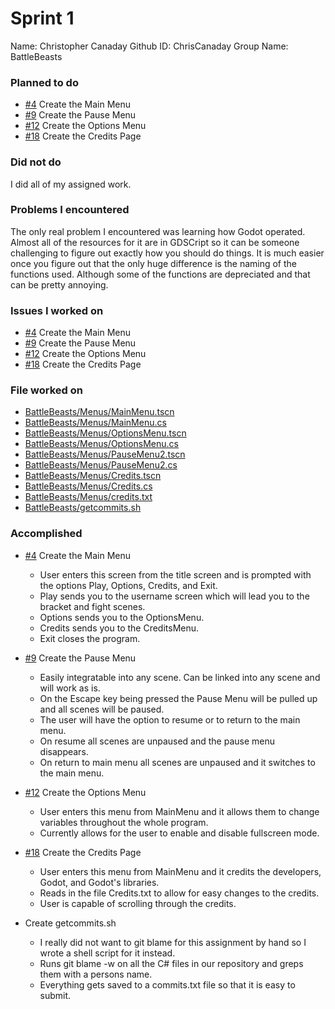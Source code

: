 # Sprint 1

Name: Christopher Canaday
Github ID: ChrisCanaday
Group Name: BattleBeasts

### Planned to do

* [#4](https://github.com/utk-cs340-fall22/BattleBeasts/issues/4) Create the Main Menu
* [#9](https://github.com/utk-cs340-fall22/BattleBeasts/issues/9) Create the Pause Menu
* [#12](https://github.com/utk-cs340-fall22/BattleBeasts/issues/12) Create the Options Menu
* [#18](https://github.com/utk-cs340-fall22/BattleBeasts/issues/18) Create the Credits Page

### Did not do

I did all of my assigned work.

### Problems I encountered

The only real problem I encountered was learning how Godot operated.
Almost all of the resources for it are in GDSCript so it can be someone challenging to figure
out exactly how you should do things. It is much easier once you figure out that the 
only huge difference is the naming of the functions used. Although some of the functions
are depreciated and that can be pretty annoying.

### Issues I worked on

* [#4](https://github.com/utk-cs340-fall22/BattleBeasts/issues/4) Create the Main Menu
* [#9](https://github.com/utk-cs340-fall22/BattleBeasts/issues/9) Create the Pause Menu
* [#12](https://github.com/utk-cs340-fall22/BattleBeasts/issues/12) Create the Options Menu
* [#18](https://github.com/utk-cs340-fall22/BattleBeasts/issues/18) Create the Credits Page

### File worked on

* [BattleBeasts/Menus/MainMenu.tscn](https://github.com/utk-cs340-fall22/BattleBeasts/blob/main/Menus/MainMenu.tscn)
* [BattleBeasts/Menus/MainMenu.cs](https://github.com/utk-cs340-fall22/BattleBeasts/blob/main/Menus/MainMenu.cs)
* [BattleBeasts/Menus/OptionsMenu.tscn](https://github.com/utk-cs340-fall22/BattleBeasts/blob/main/Menus/OptionsMenu.tscn)
* [BattleBeasts/Menus/OptionsMenu.cs](https://github.com/utk-cs340-fall22/BattleBeasts/blob/main/Menus/OptionsMenu.cs)
* [BattleBeasts/Menus/PauseMenu2.tscn](https://github.com/utk-cs340-fall22/BattleBeasts/blob/main/Menus/PauseMenu2.tscn)
* [BattleBeasts/Menus/PauseMenu2.cs](https://github.com/utk-cs340-fall22/BattleBeasts/blob/main/Menus/PauseMenu2.cs)
* [BattleBeasts/Menus/Credits.tscn](https://github.com/utk-cs340-fall22/BattleBeasts/blob/main/Menus/Credits.tscn)
* [BattleBeasts/Menus/Credits.cs](https://github.com/utk-cs340-fall22/BattleBeasts/blob/main/Menus/Credits.cs)
* [BattleBeasts/Menus/credits.txt](https://github.com/utk-cs340-fall22/BattleBeasts/blob/main/Menus/credits.txt)
* [BattleBeasts/getcommits.sh](https://github.com/utk-cs340-fall22/BattleBeasts/blob/main/getcommits.sh)

### Accomplished

* [#4](https://github.com/utk-cs340-fall22/BattleBeasts/issues/4) Create the Main Menu
    - User enters this screen from the title screen and is prompted with the options Play, Options, Credits, and Exit.
    - Play sends you to the username screen which will lead you to the bracket and fight scenes.
    - Options sends you to the OptionsMenu.
    - Credits sends you to the CreditsMenu.
    - Exit closes the program.

* [#9](https://github.com/utk-cs340-fall22/BattleBeasts/issues/9) Create the Pause Menu
    - Easily integratable into any scene. Can be linked into any scene and will work as is.
    - On the Escape key being pressed the Pause Menu will be pulled up and all scenes will be paused.
    - The user will have the option to resume or to return to the main menu.
    - On resume all scenes are unpaused and the pause menu disappears.
    - On return to main menu all scenes are unpaused and it switches to the main menu.

* [#12](https://github.com/utk-cs340-fall22/BattleBeasts/issues/12) Create the Options Menu
    - User enters this menu from MainMenu and it allows them to change variables throughout the whole program.
    - Currently allows for the user to enable and disable fullscreen mode.

* [#18](https://github.com/utk-cs340-fall22/BattleBeasts/issues/18) Create the Credits Page
    - User enters this menu from MainMenu and it credits the developers, Godot, and Godot's libraries.
    - Reads in the file Credits.txt to allow for easy changes to the credits.
    - User is capable of scrolling through the credits.

* Create getcommits.sh
    - I really did not want to git blame for this assignment by hand so I wrote a shell script for it instead.
    - Runs git blame -w on all the C# files in our repository and greps them with a persons name.
    - Everything gets saved to a commits.txt file so that it is easy to submit.
